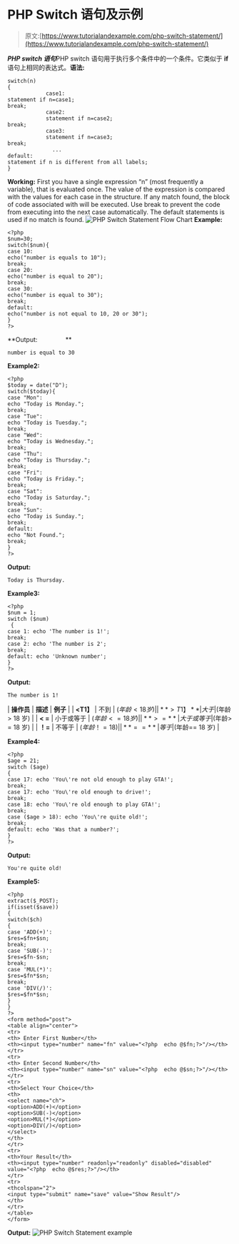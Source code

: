 # PHP Switch 语句及示例

> 原文:[https://www.tutorialandexample.com/php-switch-statement/](https://www.tutorialandexample.com/php-switch-statement/)

***PHP switch 语句***PHP switch 语句用于执行多个条件中的一个条件。它类似于 **if** 语句上相同的表达式。**语法:**

```
switch(n)
{
            case1:
statement if n=case1;
break;
            case2:
            statement if n=case2;
break;
            case3:
            statement if n=case3;
break;
              ...
default:
statement if n is different from all labels;
}
```

**Working:** First you have a single expression “n” (most frequently a variable), that is evaluated once. The value of the expression is compared with the values for each case in the structure. If any match found, the block of code associated with will be executed. Use break to prevent the code from executing into the next case automatically. The default statements is used if no match is found. ![PHP Switch Statement Flow Chart](../Images/fc296f067e057f0cd280e7598f37b762.png) **Example:** 

```
<?php
$num=30;   
switch($num){   
case 10:   
echo("number is equals to 10");   
break;   
case 20:   
echo("number is equal to 20");   
break;   
case 30:   
echo("number is equal to 30");   
break;   
default:   
echo("number is not equal to 10, 20 or 30");   
}  
?>
```

**Output:                **

```
number is equal to 30
```

**Example2:**

```
<?php
$today = date("D");
switch($today){
case "Mon":
echo "Today is Monday.";
break;
case "Tue":
echo "Today is Tuesday.";
break;
case "Wed":
echo "Today is Wednesday.";
break;
case "Thu":
echo "Today is Thursday.";
break;
case "Fri":
echo "Today is Friday.";
break;
case "Sat":
echo "Today is Saturday.";
break;
case "Sun":
echo "Today is Sunday.";
break;
default:
echo "Not Found.";
break;
}
?>
```

**Output:**

```
Today is Thursday.

```

**Example3:**

```
<?php
$num = 1;
switch ($num)
 {
case 1: echo 'The number is 1!';
break;
case 2: echo 'The number is 2';
break;
default: echo 'Unknown number';
}
?>
```

**Output:**

```
The number is 1!
```

| **操作员** | **描述** | **例子** |
| **<T1】** | 不到 | ($年龄< 18 岁) |
| **>T1】** | 大于 | ($年龄> 18 岁) |
| **< =** | 小于或等于 | ($年龄< = 18 岁) |
| **> =** | 大于或等于 | ($年龄> = 18 岁) |
| **！=** | 不等于 | ($年龄！= 18) |
| **==** | 等于 | ($年龄== 18 岁) |

**Example4:**

```
<?php
$age = 21;
switch ($age)
{
case 17: echo 'You\'re not old enough to play GTA!';
break;
case 17: echo 'You\'re old enough to drive!';
break;
case 18: echo 'You\'re old enough to play GTA!';
break;
case ($age > 18): echo 'You\'re quite old!';
break;
default: echo 'Was that a number?';
}
?>
```

**Output:**

```
You're quite old!
```

**Example5:**

```
<?php
extract($_POST);
if(isset($save))
{
switch($ch)
{
case 'ADD(+)':
$res=$fn+$sn;
break;
case 'SUB(-)':
$res=$fn-$sn;
break;
case 'MUL(*)':
$res=$fn*$sn;
break;
case 'DIV(/)':
$res=$fn*$sn;
}
}
?>
<form method="post">
<table align="center">
<tr>
<th> Enter First Number</th>
<th><input type="number" name="fn" value="<?php  echo @$fn;?>"/></th>
</tr>
<tr>
<th> Enter Second Number</th>
<th><input type="number" name="sn" value="<?php  echo @$sn;?>"/></th>
</tr>
<tr>
<th>Select Your Choice</th>
<th>
<select name="ch">
<option>ADD(+)</option>
<option>SUB(-)</option>
<option>MUL(*)</option>
<option>DIV(/)</option>
</select>
</th>
</tr>
<tr>
<th>Your Result</th>
<th><input type="number" readonly="readonly" disabled="disabled"
value="<?php  echo @$res;?>"/></th>
</tr>
<tr>
<thcolspan="2">
<input type="submit" name="save" value="Show Result"/>
</th>
</tr>
</table>
</form>
```

**Output:** ![PHP Switch Statement example](../Images/9439be0483cb2704293b263008719507.png)